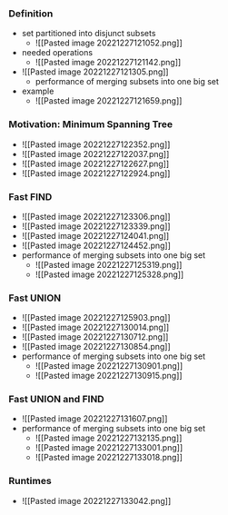 ### Definition
+ set partitioned into disjunct subsets
	+ ![[Pasted image 20221227121052.png]]
+ needed operations
	+ ![[Pasted image 20221227121142.png]]
+ ![[Pasted image 20221227121305.png]]
	+ performance of merging subsets into one big set
+ example
	+ ![[Pasted image 20221227121659.png]]

### Motivation: Minimum Spanning Tree
+ ![[Pasted image 20221227122352.png]]
+ ![[Pasted image 20221227122037.png]]
+ ![[Pasted image 20221227122627.png]]
+ ![[Pasted image 20221227122924.png]]

### Fast FIND
+ ![[Pasted image 20221227123306.png]]
+ ![[Pasted image 20221227123339.png]]
+ ![[Pasted image 20221227124041.png]]
+ ![[Pasted image 20221227124452.png]]
+ performance of merging subsets into one big set
	+ ![[Pasted image 20221227125319.png]]
	+ ![[Pasted image 20221227125328.png]]

### Fast UNION
+ ![[Pasted image 20221227125903.png]]
+ ![[Pasted image 20221227130014.png]]
+ ![[Pasted image 20221227130712.png]]
+ ![[Pasted image 20221227130854.png]]
+ performance of merging subsets into one big set
	+ ![[Pasted image 20221227130901.png]]
	+ ![[Pasted image 20221227130915.png]]

### Fast UNION and FIND
+ ![[Pasted image 20221227131607.png]]
+ performance of merging subsets into one big set
	+ ![[Pasted image 20221227132135.png]]
	+ ![[Pasted image 20221227133001.png]]
	+ ![[Pasted image 20221227133018.png]]

### Runtimes
+ ![[Pasted image 20221227133042.png]]